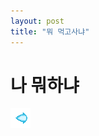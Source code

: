 ```yaml
---
layout: post
title: "뭐 먹고사냐"
---
```


# 나 뭐하냐



![background01](../images/2023-01-14-first/iceball_impact_001.png)
